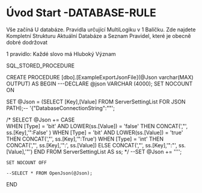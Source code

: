 ﻿# Úvod   Start -DATABASE-RULE  

Vše začíná U databáze. 
Pravidla určující MultiLogiku v 1 Balíčku.
Zde najdete Kompletní Strukturu Aktuální Databáze
a Seznam Pravidel, které je obecně dobré dodržovat

1 pravidlo: Každé slovo má Hluboký Význam

SQL_STORED_PROCEDURE



CREATE PROCEDURE [dbo].[ExampleExportJsonFile](@Json varchar(MAX) OUTPUT)
AS
BEGIN
   ---DECLARE @json VARCHAR (4000);
   SET NOCOUNT ON

   SET @Json = (SELECT [Key],[Value] FROM ServerSettingList FOR JSON PATH);-- '{"DatabaseConnectionString":""';

  /*
  SELECT 
	@Json += CASE 	
		WHEN [Type] = 'bit' AND LOWER(ss.[Value]) = 'false' THEN CONCAT(',"', ss.[Key],'":False' )
		WHEN [Type] = 'bit' AND LOWER(ss.[Value]) = 'true' THEN CONCAT(',"', ss.[Key],'":True')
		WHEN [Type] = 'int' THEN CONCAT(',"', ss.[Key],'":', ss.[Value])
		ELSE CONCAT(',"', ss.[Key],'":"', ss.[Value],'"')
		END 
	FROM ServerSettingList AS ss;
	*/
	--SET @Json += '''';

	SET NOCOUNT OFF

	--SELECT * FROM OpenJson(@Json);
	
END
